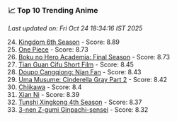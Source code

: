### 📈 Top 10 Trending Anime

*Last updated on: Fri Oct 24 18:34:16 IST 2025*

24. [Kingdom 6th Season](https://myanimelist.net/anime/61517) - Score: 8.89
55. [One Piece](https://myanimelist.net/anime/21) - Score: 8.73
49. [Boku no Hero Academia: Final Season](https://myanimelist.net/anime/60098) - Score: 8.73
181. [Tian Guan Cifu Short Film](https://myanimelist.net/anime/60988) - Score: 8.45
187. [Doupo Cangqiong: Nian Fan](https://myanimelist.net/anime/51039) - Score: 8.43
194. [Uma Musume: Cinderella Gray Part 2](https://myanimelist.net/anime/61930) - Score: 8.42
215. [Chiikawa](https://myanimelist.net/anime/50250) - Score: 8.4
218. [Xian Ni](https://myanimelist.net/anime/55809) - Score: 8.39
233. [Tunshi Xingkong 4th Season](https://myanimelist.net/anime/56524) - Score: 8.37
278. [3-nen Z-gumi Ginpachi-sensei](https://myanimelist.net/anime/54757) - Score: 8.32
